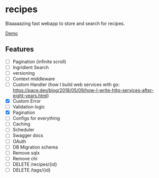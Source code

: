 # recipes

Blaaaaazing fast webapp to store and search for recipes.

[Demo](https://shareurrecipes.com)

## Features

- [ ] Pagination (infinite scroll)
- [ ] Ingridient Search
- [ ] versioning
- [ ] Context middleware
- [ ] Custom Handler (how I build web services with go: https://pace.dev/blog/2018/05/09/how-I-write-http-services-after-eight-years.html)
- [X] Custom Error
- [ ] Validation logic
- [X] Pagination
- [ ] Configs for everything
- [ ] Caching
- [ ] Scheduler
- [ ] Swagger docs
- [ ] OAuth
- [ ] DB Migration schema
- [ ] Remove sqlx
- [ ] Remove chi
- [ ] DELETE /recipes/{id}
- [ ] DELETE /tags/{id}
